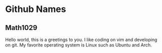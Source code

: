 # Github Names
## Math1029

Hello world, this is a greetings to you. I like coding on vim and developing on git.
My favorite operating system is Linux such as Ubuntu and Arch.
